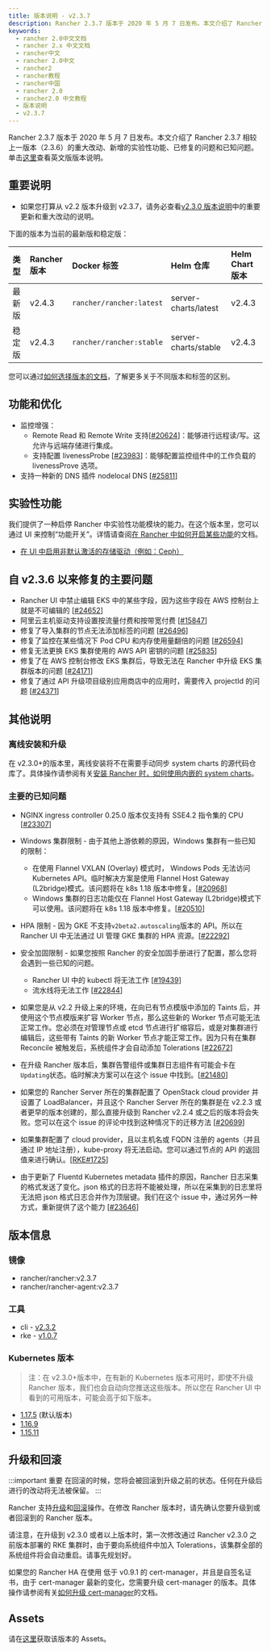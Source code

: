 ```yaml
---
title: 版本说明 - v2.3.7
description: Rancher 2.3.7 版本于 2020 年 5 月 7 日发布。本文介绍了 Rancher 2.3.7 相较上一版本（2.3.6）的重大改动、新增的实验性功能、已修复的问题和已知问题。
keywords:
  - rancher 2.0中文文档
  - rancher 2.x 中文文档
  - rancher中文
  - rancher 2.0中文
  - rancher2
  - rancher教程
  - rancher中国
  - rancher 2.0
  - rancher2.0 中文教程
  - 版本说明
  - v2.3.7
---
```


Rancher 2.3.7 版本于 2020 年 5 月 7 日发布。本文介绍了 Rancher 2.3.7 相较上一版本（2.3.6）的重大改动、新增的实验性功能、已修复的问题和已知问题。单击[这里](https://github.com/rancher/rancher/releases/tag/v2.3.7)查看英文版版本说明。

## 重要说明

- 如果您打算从 v2.2 版本升级到 v2.3.7，请务必查看[v2.3.0 版本说明](/docs/rancher2/releases/v2.3.0)中的重要更新和重大改动的说明。

下面的版本为当前的最新版和稳定版：

| 类型   | Rancher 版本 | Docker 标签              | Helm 仓库            | Helm Chart 版本 |
| :----- | :----------- | :----------------------- | :------------------- | :-------------- |
| 最新版 | v2.4.3       | `rancher/rancher:latest` | server-charts/latest | v2.4.3          |
| 稳定版 | v2.4.3       | `rancher/rancher:stable` | server-charts/stable | v2.4.3          |

您可以通过[如何选择版本的文档](/docs/rancher2/installation/options/server-tags/_index)，了解更多关于不同版本和标签的区别。

## 功能和优化

- 监控增强：
  - Remote Read 和 Remote Write 支持[[#20624](https://github.com/rancher/rancher/issues/20624)]：能够进行远程读/写。这允许与远端存储进行集成。
  - 支持配置 livenessProbe [[#23983](https://github.com/rancher/rancher/issues/23983)]：能够配置监控组件中的工作负载的 livenessProve 选项。
- 支持一种新的 DNS 插件 nodelocal DNS [[#25811](https://github.com/rancher/rancher/issues/25811)]

## 实验性功能

我们提供了一种启停 Rancher 中实验性功能模块的能力。在这个版本里，您可以通过 UI 来控制“功能开关”。详情请查阅[在 Rancher 中如何开启某些功能](/docs/rancher2/installation/options/feature-flags/_index)的文档。

- [在 UI 中启用非默认激活的存储驱动（例如：Ceph）](/docs/rancher2/installation/options/feature-flags/enable-not-default-storage-drivers/_index)

## 自 v2.3.6 以来修复的主要问题

- Rancher UI 中禁止编辑 EKS 中的某些字段，因为这些字段在 AWS 控制台上就是不可编辑的 [[#24652](https://github.com/rancher/rancher/issues/24652)]
- 阿里云主机驱动支持设置按流量付费和按带宽付费 [[#15847](https://github.com/rancher/rancher/issues/15847)]
- 修复了导入集群的节点无法添加标签的问题 [[#26496](https://github.com/rancher/rancher/issues/26496)]
- 修复了监控在某些情况下 Pod CPU 和内存使用量翻倍的问题 [[#26594](https://github.com/rancher/rancher/issues/26594)]
- 修复无法更换 EKS 集群使用的 AWS API 密钥的问题 [[#25835](https://github.com/rancher/rancher/issues/25835)]
- 修复了在 AWS 控制台修改 EKS 集群后，导致无法在 Rancher 中升级 EKS 集群版本的问题 [[#24171](https://github.com/rancher/rancher/issues/24171)]
- 修复了通过 API 升级项目级别应用商店中的应用时，需要传入 projectId 的问题 [[#24371](https://github.com/rancher/rancher/issues/24371)]

## 其他说明

### 离线安装和升级

在 v2.3.0+的版本里，离线安装将不在需要手动同步 system charts 的源代码仓库了。具体操作请参阅有关[安装 Rancher 时，如何使用内嵌的 system charts](/docs/rancher2/installation/other-installation-methods/air-gap/install-rancher/_index)。

### 主要的已知问题

- NGINX ingress controller 0.25.0 版本仅支持有 SSE4.2 指令集的 CPU [[#23307](https://github.com/rancher/rancher/issues/23307)]

- Windows 集群限制 - 由于其他上游依赖的原因，Windows 集群有一些已知的限制：

  - 在使用 Flannel VXLAN (Overlay) 模式时， Windows Pods 无法访问 Kubernetes API。临时解决方案是使用 Flannel Host Gateway (L2bridge)模式。该问题将在 k8s 1.18 版本中修复。[[#20968](https://github.com/rancher/rancher/issues/20968)]

  * Windows 集群的日志功能仅在 Flannel Host Gateway (L2bridge)模式下可以使用。该问题将在 k8s 1.18 版本中修复。[[#20510](https://github.com/rancher/rancher/issues/20510)]

- HPA 限制 - 因为 GKE 不支持`v2beta2.autoscaling`版本的 API。所以在 Rancher UI 中无法通过 UI 管理 GKE 集群的 HPA 资源。[[#22292](https://github.com/rancher/rancher/issues/22292)]

- 安全加固限制 - 如果您按照 Rancher 的安全加固手册进行了配置，那么您将会遇到一些已知的问题。

  - Rancher UI 中的 kubectl 将无法工作 [[#19439](https://github.com/rancher/rancher/issues/19439)]
  - 流水线将无法工作 [[#22844](https://github.com/rancher/rancher/issues/22844)]

- 如果您是从 v2.2 升级上来的环境，在向已有节点模版中添加的 Taints 后，并使用这个节点模版来扩容 Worker 节点，那么这些新的 Worker 节点可能无法正常工作。您必须在对管理节点或 etcd 节点进行扩缩容后，或是对集群进行编辑后，这些带有 Taints 的新 Worker 节点才能正常工作。因为只有在集群 Reconcile 被触发后，系统组件才会自动添加 Tolerations [[#22672](https://github.com/rancher/rancher/issues/22672)]

- 在升级 Rancher 版本后，集群告警组件或集群日志组件有可能会卡在`Updating`状态。临时解决方案可以在这个 issue 中找到。[[#21480](https://github.com/rancher/rancher/issues/21480)]

- 如果您的 Rancher Server 所在的集群配置了 OpenStack cloud provider 并设置了 LoadBalancer，并且这个 Rancher Server 所在的集群是在 v2.2.3 或者更早的版本创建的，那么直接升级到 Rancher v2.2.4 或之后的版本将会失败。您可以在这个 issue 的评论中找到这种情况下的迁移方法 [[#20699](https://github.com/rancher/rancher/issues/20699)]

- 如果集群配置了 cloud provider，且以主机名或 FQDN 注册的 agents（并且通过 IP 地址注册），kube-proxy 将无法启动。您可以通过节点的 API 的返回值来进行确认。[[RKE#1725](https://github.com/rancher/rke/issues/1725)]

- 由于更新了 Fluentd Kubernetes metadata 插件的原因，Rancher 日志采集的格式发送了变化。json 格式的日志将不能被处理，所以在采集到的日志里将无法把 json 格式日志合并作为顶层键。我们在这个 issue 中，通过另外一种方式，重新提供了这个能力 [[#23646](https://github.com/rancher/rancher/issues/23646)]

## 版本信息

### 镜像

- rancher/rancher:v2.3.7
- rancher/rancher-agent:v2.3.7

### 工具

- cli - [v2.3.2](https://github.com/rancher/cli/releases/tag/v2.3.2)
- rke - [v1.0.7](https://github.com/rancher/rke/releases/tag/v1.0.7)

### Kubernetes 版本

> 注：在 v2.3.0+版本中，在有新的 Kubernetes 版本可用时，即使不升级 Rancher 版本，我们也会自动向您推送这些版本。所以您在 Rancher UI 中看到的可用版本，可能会高于如下版本。

- [1.17.5](https://github.com/rancher/hyperkube/releases/tag/v1.17.5-rancher1) (默认版本)
- [1.16.9](https://github.com/rancher/hyperkube/releases/tag/v1.16.9-rancher1)
- [1.15.11](https://github.com/rancher/hyperkube/releases/tag/v1.15.11-rancher1)

## 升级和回滚

:::important 重要
在回滚的时候，您将会被回滚到升级之前的状态。任何在升级后进行的改动将无法被保留。
:::

Rancher 支持[升级](/docs/rancher2/upgrades/_index)和[回滚](/docs/rancher2/upgrades/rollbacks/_index)操作。在修改 Rancher 版本时，请先确认您要升级到或者回滚到的 Rancher 版本。

请注意，在升级到 v2.3.0 或者以上版本时，第一次修改通过 Rancher v2.3.0 之前版本部署的 RKE 集群时，由于要向系统组件中加入 Tolerations，该集群全部的系统组件将会自动重启。请事先规划好。

如果您的 Rancher HA 在使用 低于 v0.9.1 的 cert-manager，并且是自签名证书，由于 cert-manager 最新的变化，您需要升级 cert-manager 的版本。具体操作请参阅有关[如何升级 cert-manager](/docs/rancher2/installation/options/upgrading-cert-manager/_index)的文档。

## Assets

请在[这里](https://github.com/rancher/rancher/releases/tag/v2.3.7)获取该版本的 Assets。
